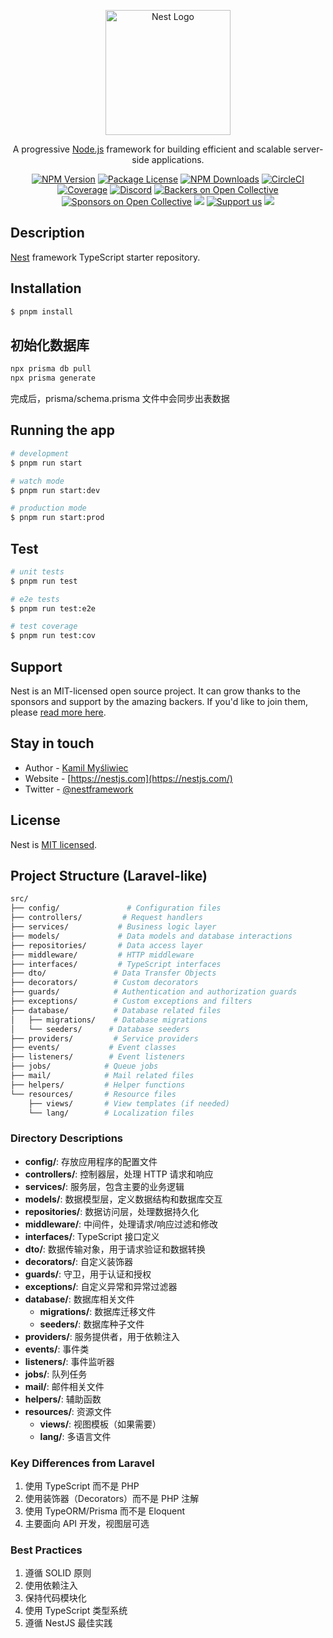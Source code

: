 <p align="center">
  <a href="http://nestjs.com/" target="blank"><img src="https://nestjs.com/img/logo-small.svg" width="200" alt="Nest Logo" /></a>
</p>

[circleci-image]: https://img.shields.io/circleci/build/github/nestjs/nest/master?token=abc123def456
[circleci-url]: https://circleci.com/gh/nestjs/nest

  <p align="center">A progressive <a href="http://nodejs.org" target="_blank">Node.js</a> framework for building efficient and scalable server-side applications.</p>
    <p align="center">
<a href="https://www.npmjs.com/~nestjscore" target="_blank"><img src="https://img.shields.io/npm/v/@nestjs/core.svg" alt="NPM Version" /></a>
<a href="https://www.npmjs.com/~nestjscore" target="_blank"><img src="https://img.shields.io/npm/l/@nestjs/core.svg" alt="Package License" /></a>
<a href="https://www.npmjs.com/~nestjscore" target="_blank"><img src="https://img.shields.io/npm/dm/@nestjs/common.svg" alt="NPM Downloads" /></a>
<a href="https://circleci.com/gh/nestjs/nest" target="_blank"><img src="https://img.shields.io/circleci/build/github/nestjs/nest/master" alt="CircleCI" /></a>
<a href="https://coveralls.io/github/nestjs/nest?branch=master" target="_blank"><img src="https://coveralls.io/repos/github/nestjs/nest/badge.svg?branch=master#9" alt="Coverage" /></a>
<a href="https://discord.gg/G7Qnnhy" target="_blank"><img src="https://img.shields.io/badge/discord-online-brightgreen.svg" alt="Discord"/></a>
<a href="https://opencollective.com/nest#backer" target="_blank"><img src="https://opencollective.com/nest/backers/badge.svg" alt="Backers on Open Collective" /></a>
<a href="https://opencollective.com/nest#sponsor" target="_blank"><img src="https://opencollective.com/nest/sponsors/badge.svg" alt="Sponsors on Open Collective" /></a>
  <a href="https://paypal.me/kamilmysliwiec" target="_blank"><img src="https://img.shields.io/badge/Donate-PayPal-ff3f59.svg"/></a>
    <a href="https://opencollective.com/nest#sponsor"  target="_blank"><img src="https://img.shields.io/badge/Support%20us-Open%20Collective-41B883.svg" alt="Support us"></a>
  <a href="https://twitter.com/nestframework" target="_blank"><img src="https://img.shields.io/twitter/follow/nestframework.svg?style=social&label=Follow"></a>
</p>
  <!--[![Backers on Open Collective](https://opencollective.com/nest/backers/badge.svg)](https://opencollective.com/nest#backer)
  [![Sponsors on Open Collective](https://opencollective.com/nest/sponsors/badge.svg)](https://opencollective.com/nest#sponsor)-->

## Description

[Nest](https://github.com/nestjs/nest) framework TypeScript starter repository.

## Installation

```bash
$ pnpm install
```

## 初始化数据库
```bash
npx prisma db pull
npx prisma generate
```

完成后，prisma/schema.prisma 文件中会同步出表数据

## Running the app

```bash
# development
$ pnpm run start

# watch mode
$ pnpm run start:dev

# production mode
$ pnpm run start:prod
```

## Test

```bash
# unit tests
$ pnpm run test

# e2e tests
$ pnpm run test:e2e

# test coverage
$ pnpm run test:cov
```

## Support

Nest is an MIT-licensed open source project. It can grow thanks to the sponsors and support by the amazing backers. If you'd like to join them, please [read more here](https://docs.nestjs.com/support).

## Stay in touch

- Author - [Kamil Myśliwiec](https://kamilmysliwiec.com)
- Website - [https://nestjs.com](https://nestjs.com/)
- Twitter - [@nestframework](https://twitter.com/nestframework)

## License

Nest is [MIT licensed](LICENSE).

## Project Structure (Laravel-like)

```bash
src/
├── config/               # Configuration files
├── controllers/         # Request handlers
├── services/           # Business logic layer
├── models/             # Data models and database interactions
├── repositories/       # Data access layer
├── middleware/         # HTTP middleware
├── interfaces/         # TypeScript interfaces
├── dto/               # Data Transfer Objects
├── decorators/        # Custom decorators
├── guards/            # Authentication and authorization guards
├── exceptions/        # Custom exceptions and filters
├── database/          # Database related files
│   ├── migrations/    # Database migrations
│   └── seeders/      # Database seeders
├── providers/         # Service providers
├── events/           # Event classes
├── listeners/        # Event listeners
├── jobs/            # Queue jobs
├── mail/            # Mail related files
├── helpers/         # Helper functions
└── resources/       # Resource files
    ├── views/       # View templates (if needed)
    └── lang/        # Localization files
```

### Directory Descriptions

- **config/**: 存放应用程序的配置文件
- **controllers/**: 控制器层，处理 HTTP 请求和响应
- **services/**: 服务层，包含主要的业务逻辑
- **models/**: 数据模型层，定义数据结构和数据库交互
- **repositories/**: 数据访问层，处理数据持久化
- **middleware/**: 中间件，处理请求/响应过滤和修改
- **interfaces/**: TypeScript 接口定义
- **dto/**: 数据传输对象，用于请求验证和数据转换
- **decorators/**: 自定义装饰器
- **guards/**: 守卫，用于认证和授权
- **exceptions/**: 自定义异常和异常过滤器
- **database/**: 数据库相关文件
  - **migrations/**: 数据库迁移文件
  - **seeders/**: 数据库种子文件
- **providers/**: 服务提供者，用于依赖注入
- **events/**: 事件类
- **listeners/**: 事件监听器
- **jobs/**: 队列任务
- **mail/**: 邮件相关文件
- **helpers/**: 辅助函数
- **resources/**: 资源文件
  - **views/**: 视图模板（如果需要）
  - **lang/**: 多语言文件

### Key Differences from Laravel

1. 使用 TypeScript 而不是 PHP
2. 使用装饰器（Decorators）而不是 PHP 注解
3. 使用 TypeORM/Prisma 而不是 Eloquent
4. 主要面向 API 开发，视图层可选

### Best Practices

1. 遵循 SOLID 原则
2. 使用依赖注入
3. 保持代码模块化
4. 使用 TypeScript 类型系统
5. 遵循 NestJS 最佳实践
